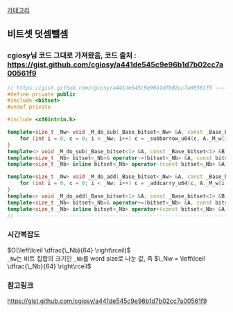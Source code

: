 [카테고리](/README.md)
## 비트셋 덧셈뺄셈
### cgiosy님 코드 그대로 가져왔음, 코드 출처 : https://gist.github.com/cgiosy/a441de545c9e96b1d7b02cc7a00561f9   
```cpp
// https://gist.github.com/cgiosy/a441de545c9e96b1d7b02cc7a00561f9 ----------------------------- {
#define private public
#include <bitset>
#undef private

#include <x86intrin.h>

template<size_t _Nw> void _M_do_sub(_Base_bitset<_Nw> &A, const _Base_bitset<_Nw> &B) {
	for (int i = 0, c = 0; i < _Nw; i++) c = _subborrow_u64(c, A._M_w[i], B._M_w[i], (unsigned long long*)&A._M_w[i]);
}
template<> void _M_do_sub(_Base_bitset<1> &A, const _Base_bitset<1> &B) { A._M_w -= B._M_w; }
template<size_t _Nb> bitset<_Nb>& operator-=(bitset<_Nb> &A, const bitset<_Nb> &B) { _M_do_sub(A, B); return A; }
template<size_t _Nb> inline bitset<_Nb> operator-(const bitset<_Nb> &A, const bitset<_Nb> &B) { bitset<_Nb> C(A); return C-=B; }

template<size_t _Nw> void _M_do_add(_Base_bitset<_Nw> &A, const _Base_bitset<_Nw> &B) {
	for (int i = 0, c = 0; i < _Nw; i++) c = _addcarry_u64(c, A._M_w[i], B._M_w[i], (unsigned long long*)&A._M_w[i]);
}
template<> void _M_do_add(_Base_bitset<1> &A, const _Base_bitset<1> &B) { A._M_w += B._M_w; }
template<size_t _Nb> bitset<_Nb>& operator+=(bitset<_Nb> &A, const bitset<_Nb> &B) { _M_do_add(A, B); return A; }
template<size_t _Nb> inline bitset<_Nb> operator+(const bitset<_Nb> &A, const bitset<_Nb> &B) { bitset<_Nb> C(A); return C+=B; }
// --------------------------------------------------------------------------------------------- }
```
### 시간복잡도
$O(\left\lceil \dfrac{\_Nb}{64} \right\rceil)$   
`_Nw`는 비트 집합의 크기인 `_Nb`를 word size로 나눈 값, 즉 $\_Nw = \left\lceil \dfrac{\_Nb}{64} \right\rceil$   

### 참고링크
https://gist.github.com/cgiosy/a441de545c9e96b1d7b02cc7a00561f9   